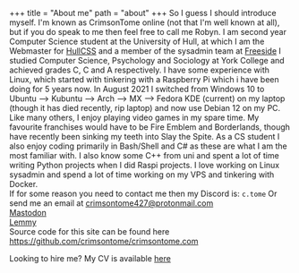 +++
title = "About me"
path = "about"
+++
So I guess I should introduce myself. I'm known as CrimsonTome online (not that I'm well known at all), but if you do speak to me then feel free to call me Robyn.
I am second year Computer Science student at the University of Hull, at which I am the Webmaster for [HullCSS](https://hullcss.org) and a member of the sysadmin team at [Freeside](https://freeside.co.uk)
I studied Computer Science, Psychology and Sociology at York College and achieved grades C, C and A respectively.
I have some experience with Linux, which started with tinkering with a Raspberry Pi which i have been doing for 5 years now. In August 2021 I switched from Windows 10 to Ubuntu --> Kubuntu --> Arch --> MX --> Fedora KDE (current) on my laptop (though it has died recently, rip laptop) and now use Debian 12 on my PC.
Like many others, I enjoy playing video games in my spare time. My favourite franchises would have to be Fire Emblem and Borderlands, though have recently been sinking my teeth into Slay the Spite. As a CS student I also enjoy coding primarily in Bash/Shell and C# as these are what I am the most familiar with. I also know some C++ from uni and spent a lot of time writing Python projects when I did Raspi projects. I love working on Linux sysadmin and spend a lot of time working on my VPS and tinkering with Docker.  
If for some reason you need to contact me then my Discord is: `c.tome`
Or send me an email at <crimsontome427@protonmail.com>
<br>
<a rel="me" href="https://noc.social/@crimsontome427">Mastodon</a>
<br>
[Lemmy](https://lemmy.blahaj.zone/u/crimson_kitsune)
<br>
Source code for this site can be found here <https://github.com/crimsontome/crimsontome.com>

Looking to hire me? My CV is available [here](/img/rccv-01-06-23.pdf)
